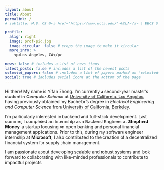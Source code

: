 ```yaml
---
layout: about
title: About
permalink: /
# subtitle: M.S. CS @<a href='https://www.ucla.edu/'>UCLA</a> | EECS @ <a href='https://www.berkeley.edu/'>UC Berkeley</a> | ex-SDE Intern @Microsoft

profile:
  align: right
  image: prof-pic.jpg
  image_circular: false # crops the image to make it circular
  more_info: >
    <p>Los Angeles, CA</p>

news: false # includes a list of news items
latest_posts: false # includes a list of the newest posts
selected_papers: false # includes a list of papers marked as "selected={true}"
social: true # includes social icons at the bottom of the page
---
```


Hi there! My name is Yifan Zhong. I’m currently a second-year master’s student in *Computer Science* at [University of California, Los Angeles](https://www.ucla.edu/), having previously obtained my Bachelor’s degree in *Electrical Engineering and Computer Science* from [University of California, Berkeley](https://www.berkeley.edu/).

I’m particularly interested in backend and full-stack development. Last summer, I completed an internship as a Backend Engineer at **Shepherd Money**, a startup focusing on open banking and personal financial management applications. Prior to this, during my software engineer internship at **Microsoft**, I also contributed to the creation of a decentralized financial system for supply chain management.

I am passionate about developing scalable and robust systems and look forward to collaborating with like-minded professionals to contribute to impactful projects.
